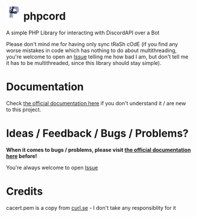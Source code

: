 # <img src="icon.png" width="40" height="40"> phpcord
A simple PHP Library for interacting with DiscordAPI over a Bot

Please don't mind me for having only sync tRaSh cOdE (if you find any worse mistakes in code which has nothing to do about multithreading, you're welcome to open an <a href="https://github.com/HimmelKreis4865/phpcord/issues/new">Issue</a> telling me how bad I am, but don't tell me it has to be multithreaded, since this library should stay simple).

# Documentation
Check <a href="https://himmelkreis4865.gitbook.io/phpcord/">the official documentation here</a> if you don't understand it / are new to this project.

# Ideas / Feedback / Bugs / Problems? 
**When it comes to bugs / problems, please visit <a href="https://himmelkreis4865.gitbook.io/phpcord//">the official documentation here</a> before!**

You're always welcome to open <a href="https://github.com/HimmelKreis4865/phpcord/issues/new">Issue</a>

# Credits
cacert.pem is a copy from <a href="https://curl.se/docs/caextract.html">curl.se</a> - I don't take any responsiblity for it

